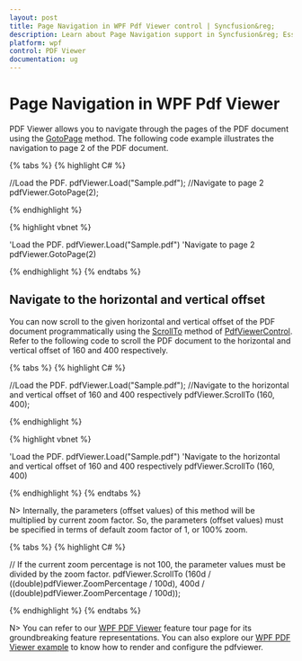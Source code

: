 ```yaml
---
layout: post
title: Page Navigation in WPF Pdf Viewer control | Syncfusion&reg;
description: Learn about Page Navigation support in Syncfusion&reg; Essential Studio&reg; WPF Pdf Viewer control, its elements and more.
platform: wpf
control: PDF Viewer
documentation: ug
---
```


# Page Navigation in WPF Pdf Viewer

PDF Viewer allows you to navigate through the pages of the PDF document using the [GotoPage](https://help.syncfusion.com/cr/wpf/Syncfusion.Windows.PdfViewer.PdfViewerControl.html#Syncfusion_Windows_PdfViewer_PdfViewerControl_GotoPage_System_Int32_) method. The following code example illustrates the navigation to page 2 of the PDF document.

{% tabs %}
{% highlight C# %}

//Load the PDF.
pdfViewer.Load("Sample.pdf");
//Navigate to page 2
pdfViewer.GotoPage(2);

{% endhighlight %}

{% highlight vbnet %}

'Load the PDF.
pdfViewer.Load("Sample.pdf")
'Navigate to page 2
pdfViewer.GotoPage(2)

{% endhighlight %}
{% endtabs %}

## Navigate to the horizontal and vertical offset
You can now scroll to the given horizontal and vertical offset of the PDF document programmatically using the [ScrollTo](https://help.syncfusion.com/cr/wpf/Syncfusion.Windows.PdfViewer.PdfViewerControl.html#Syncfusion_Windows_PdfViewer_PdfViewerControl_ScrollTo_System_Double_) method of [PdfViewerControl](https://help.syncfusion.com/cr/wpf/Syncfusion.Windows.PdfViewer.PdfViewerControl.html). Refer to the following code to scroll the PDF document to the horizontal and vertical offset of 160 and 400 respectively.

{% tabs %}
{% highlight C# %}

//Load the PDF.
pdfViewer.Load("Sample.pdf");
//Navigate to the horizontal and vertical offset of 160 and 400 respectively
pdfViewer.ScrollTo (160, 400);

{% endhighlight %}

{% highlight vbnet %}

'Load the PDF.
pdfViewer.Load("Sample.pdf")
'Navigate to the horizontal and vertical offset of 160 and 400 respectively
pdfViewer.ScrollTo (160, 400)

{% endhighlight %}
{% endtabs %}

N> Internally, the parameters (offset values) of this method will be multiplied by current zoom factor. So, the parameters (offset values) must be specified in terms of default zoom factor of 1, or 100% zoom.

{% tabs %}
{% highlight C# %}

// If the current zoom percentage is not 100, the parameter values must be divided by the zoom factor.
pdfViewer.ScrollTo (160d / ((double)pdfViewer.ZoomPercentage / 100d), 400d / ((double)pdfViewer.ZoomPercentage / 100d));

{% endhighlight %}
{% endtabs %}

N> You can refer to our [WPF PDF Viewer](https://www.syncfusion.com/wpf-controls/pdf-viewer) feature tour page for its groundbreaking feature representations. You can also explore our [WPF PDF Viewer example](https://github.com/syncfusion/wpf-demos) to know how to render and configure the pdfviewer.